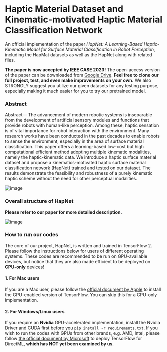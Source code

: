 # Haptic Material Dataset and Kinematic-motivated Haptic Material Classification Network
An official implementation of the paper _HapNet: A Learning-Based Haptic-Kinematic Model for Surface Material Classification in Robot Perception_, including the HapMat datasets as well as the HapNet along with related files. 

**The paper is now accepted by IEEE CASE 2023!** The open-access version of the paper can be downloaded from [Google Drive](https://drive.google.com/file/d/1221HU043OiFagdT_EtBUv9MBsV-KjA7t/view?usp=sharing). **Feel free to clone our full project, test, and even make improvements on your own.** We also STRONGLY suggest you utilize our given datasets for any testing purpose, especially making it much easier for you to try our pretrained model.

### Abstract
Abstract— The advancement of modern robotic systems is inseparable from the development of artificial sensory modules and functions that provide robots with human-like perception. Among these, haptic sensation is of vital importance for robot interaction with the environment. Many research works have been conducted in the past decades to enable robots to sense the environment, especially in the area of surface material classification. This paper offers a learning-based low-cost but high computational efficient method adopting multiple kinematic modalities, namely the haptic-kinematic data. We introduce a haptic surface material dataset and propose a kinematics-motivated haptic surface material classification network (HapNet) trained and tested on our dataset. The results demonstrate the feasibility and robustness of a purely kinematic haptic scheme without the need for other perceptual modalities.

![image](https://github.com/henryyantq/haptic-kinematics/assets/20149275/5e1b5fc4-1b5d-4130-baa6-f13e0e973492)

### Overall structure of HapNet
**Please refer to our paper for more detailed description.**

![image](https://github.com/henryyantq/haptic-kinematics/assets/20149275/e1944de4-6c9f-49c5-93c2-dd7b0e33fbf9)

### How to run our codes
The core of our project, HapNet, is written and trained in TensorFlow 2. Please follow the instructions below for users of different operating systems. These codes are recommended to be run on GPU-available devices, but notice that they are also made efficient to be deployed on **CPU-only** devices!

#### 1. For Mac users
If you are a Mac user, please follow the [official document by Apple](https://developer.apple.com/metal/tensorflow-plugin/) to install the GPU-enabled version of TensorFlow. You can skip this for a CPU-only implementation.

#### 2. For Windows/Linux users
If you require an **Nvidia** GPU-accelerated implementation, install the Nvidia Driver and CUDA first before you ```pip install -r requirements.txt```. If you wish to run the codes with GPUs from other brands, e.g. AMD, Intel, please follow [the official document by Microsoft](https://learn.microsoft.com/en-us/windows/ai/directml/gpu-tensorflow-plugin) to deploy TensorFlow for DirectML, **which has NOT yet been examined by us**.
